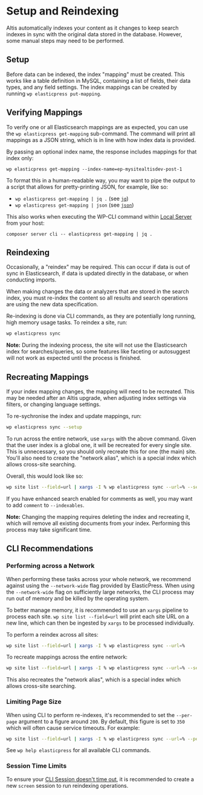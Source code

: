 # Setup and Reindexing

Altis automatically indexes your content as it changes to keep search indexes in sync with the original data stored in the database.
However, some manual steps may need to be performed.

## Setup

Before data can be indexed, the index "mapping" must be created. This works like a table definition in MySQL, containing a list of
fields, their data types, and any field settings. The index mappings can be created by running `wp elasticpress put-mapping`.

## Verifying Mappings

To verify one or all Elasticsearch mappings are as expected, you can use the `wp elasticpress get-mapping` sub-command. The command
will print all mappings as a JSON string, which is in line with how index data is provided.

By passing an optional index name, the response includes mappings for that index only:

```shell
wp elasticpress get-mapping --index-name=ep-mysitealtisdev-post-1
```

To format this in a human-readable way, you may want to pipe the output to a script that allows for pretty-printing JSON, for
example, like so:

- `wp elasticpress get-mapping | jq .` (see [`jq`](https://stedolan.github.io/jq/))
- `wp elasticpress get-mapping | json` (see [`json`](https://trentm.com/json/))

This also works when executing the WP-CLI command within [Local Server](docs://local-server/) from your host:

```shell
composer server cli -- elasticpress get-mapping | jq .
```

## Reindexing

Occasionally, a "reindex" may be required. This can occur if data is out of sync in Elasticsearch, if data is updated directly in
the database, or when conducting imports.

When making changes the data or analyzers that are stored in the search index, you must re-index the content so all results and
search operations are using the new data specification.

Re-indexing is done via CLI commands, as they are potentially long running, high memory usage tasks. To reindex a site, run:

```sh
wp elasticpress sync
```

**Note:** During the indexing process, the site will not use the Elasticsearch index for searches/queries, so some features like
faceting or autosuggest will not work as expected until the process is finished.

## Recreating Mappings

If your index mapping changes, the mapping will need to be recreated. This may be needed after an Altis upgrade, when adjusting
index settings via filters, or changing language settings.

To re-sychronise the index and update mappings, run:

```sh
wp elasticpress sync --setup
```

To run across the entire network, use `xargs` with the above command. Given that the user index is a global one, it will be
recreated for every single site. This is unnecessary, so you should only recreate this for one (the main) site. You'll also need to
create the "network alias", which is a special index which allows cross-site searching.

Overall, this would look like so:

```sh
wp site list --field=url | xargs -I % wp elasticpress sync --url=% --setup --indexables=post,term --yes  && wp elasticpress sync --setup --indexables=user && wp elasticpress recreate-network-alias
```

If you have enhanced search enabled for comments as well, you may want to add `comment` to `--indexables`.

**Note:** Changing the mapping requires deleting the index and recreating it, which will remove all existing documents from your
index. Performing this process may take significant time.

## CLI Recommendations

### Performing across a Network

When performing these tasks across your whole network, we recommend against using the `--network-wide` flag provided by
ElasticPress. When using the `--network-wide` flag on sufficiently large networks, the CLI process may run out of memory and be
killed by the operating system.

To better manage memory, it is recommended to use an `xargs` pipeline to process each site. `wp site list --field=url` will print
each site URL on a new line, which can then be ingested by `xargs` to be processed individually.

To perform a reindex across all sites:

```sh
wp site list --field=url | xargs -I % wp elasticpress sync --url=%
```

To recreate mappings across the entire network:

```sh
wp site list --field=url | xargs -I % wp elasticpress sync --url=% --setup --indexables=post,term && wp elasticpress sync --setup --indexables=user && wp elasticpress recreate-network-alias
```

This also recreates the "network alias", which is a special index which allows cross-site searching.

### Limiting Page Size

When using CLI to perform re-indexes, it's recommended to set the `--per-page` argument to a figure around `200`. By default, this
figure is set to `350` which will often cause service timeouts. For example:

```sh
wp site list --field=url | xargs -I % wp elasticpress sync --url=% --per-page=200
```

See `wp help elasticpress` for all available CLI commands.

### Session Time Limits

To ensure your [CLI Session doesn't time out](https://docs.altis-dxp.com/cloud/dashboard/cli/#session-timelimits), it is recommended
to create a new `screen` session to run reindexing operations.
